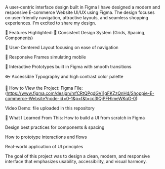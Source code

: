 A user-centric interface design built in Figma
I have designed a modern and responsive E-commerce Website UI/UX using Figma. The design focuses on user-friendly navigation, attractive layouts, and seamless shopping experiences. I'm excited to share my design.

📌 Features Highlighted:
🎨 Consistent Design System (Grids, Spacing, Components)

🧠 User-Centered Layout focusing on ease of navigation

📱 Responsive Frames simulating mobile 

🧪 Interactive Prototypes built in Figma with smooth transitions

👓 Accessible Typography and high contrast color palette 

🚀 How to View the Project:
Figma File: (https://www.figma.com/design/mfCRtQPgdGVl1gFKZzQnHd/Shoppie-E-commerce-Website?node-id=0-1&p=f&t=cc3IQjPFHlmeWKqG-0)

Video Demo: file uploaded in this repository

🧩 What I Learned From This:
How to build a UI from scratch in Figma

Design best practices for components & spacing

How to prototype interactions and flows

Real-world application of UI principles


The goal of this project was to design a clean, modern, and responsive interface that emphasizes usability, accessibility, and visual harmony.
